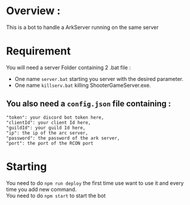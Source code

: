 # Overview :

This is a bot to handle a ArkServer running on the same server

# Requirement

You will need a server Folder containing 2 .bat file :

- One name `server.bat` starting you server with the desired parameter.
- One name `killserv.bat` killing ShooterGameServer.exe.

## You also need a `config.json` file containing :

```
"token": your discord bot token here,
"clientId": your client Id here,
"guildId": your guild Id here,
"ip": the ip of the arc server,
"password": the password of the ark server,
"port": the port of the RCON port
```

# Starting

You need to do `npm run deploy` the first time use want to use it and every time you add new command.  
You need to do `npm start` to start the bot
